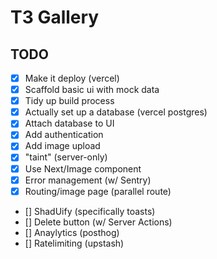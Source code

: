 # T3 Gallery

## TODO

- [x] Make it deploy (vercel)
- [x] Scaffold basic ui with mock data
- [x] Tidy up build process
- [x] Actually set up a database (vercel postgres)
- [x] Attach database to UI
- [x] Add authentication
- [x] Add image upload
- [x] "taint" (server-only)
- [x] Use Next/Image component
- [x] Error management (w/ Sentry) 
- [x] Routing/image page (parallel route)
- [] ShadUify (specifically toasts)
- [] Delete button (w/ Server Actions)
- [] Anaylytics (posthog)
- [] Ratelimiting (upstash)